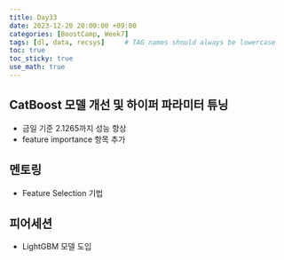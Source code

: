 ```yaml
---
title: Day33
date: 2023-12-20 20:00:00 +09:00
categories: [BoostCamp, Week7]
tags: [dl, data, recsys]     # TAG names should always be lowercase
toc: true
toc_sticky: true
use_math: true
---
```


## CatBoost 모델 개선 및 하이퍼 파라미터 튜닝
- 금일 기준 2.1265까지 성능 향상
- feature importance 항목 추가

## 멘토링
- Feature Selection 기법

## 피어세션
- LightGBM 모델 도입